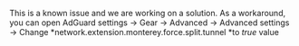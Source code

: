 This is a known issue and we are working on a solution.
As a workaround, you can open AdGuard settings -> Gear -> Advanced -> Advanced settings -> Change *network.extension.monterey.force.split.tunnel *to *true* value